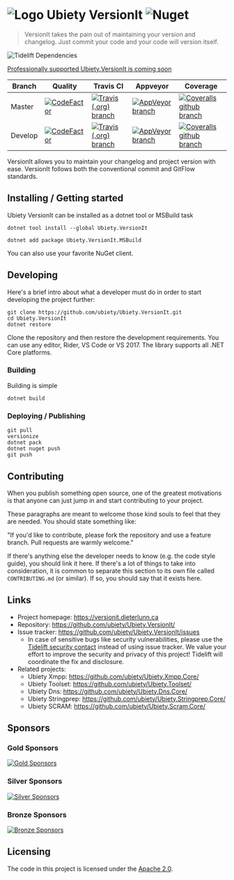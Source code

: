 # ![Logo](https://github.com/ubiety/Ubiety.VersionIt/raw/develop/images/version64.png) Ubiety VersionIt ![Nuget](https://img.shields.io/nuget/v/Ubiety.VersionIt.svg?style=flat-square)

> VersionIt takes the pain out of maintaining your version and changelog. Just commit your code and your code will version itself.

![Tidelift Dependencies](https://tidelift.com/badges/github/ubiety/Ubiety.VersionIt)

[Professionally supported Ubiety.VersionIt is coming soon](https://tidelift.com/subscription/pkg/nuget-ubiety-versionit?utm_source=nuget-ubiety-versionit&utm_medium=referral&utm_campaign=readme)

| Branch  | Quality                                                                                                                                                                                                    | Travis CI                                                                                                                                                     | Appveyor                                                                                                                                                                                     | Coverage                                                                                                                                                                     |
| ------- | ---------------------------------------------------------------------------------------------------------------------------------------------------------------------------------------------------------- | ------------------------------------------------------------------------------------------------------------------------------------------------------------- | -------------------------------------------------------------------------------------------------------------------------------------------------------------------------------------------- | ---------------------------------------------------------------------------------------------------------------------------------------------------------------------------- |
| Master  | [![CodeFactor](https://www.codefactor.io/repository/github/ubiety/ubiety.versionit/badge?style=flat-square)](https://www.codefactor.io/repository/github/ubiety/ubiety.versionit)                          | [![Travis (.org) branch](https://img.shields.io/travis/ubiety/Ubiety.VersionIt/master.svg?style=flat-square)](https://travis-ci.org/ubiety/Ubiety.VersionIt)  | [![AppVeyor branch](https://img.shields.io/appveyor/ci/coder2000/ubiety-versionit/master.svg?style=flat-square)](https://ci.appveyor.com/project/coder2000/ubiety-versionit/branch/master)   | [![Coveralls github branch](https://img.shields.io/coveralls/github/ubiety/Ubiety.VersionIt/master.svg?style=flat-square)](https://coveralls.io/github/ubiety/Ubiety.VersionIt?branch=master)   |
| Develop | [![CodeFactor](https://www.codefactor.io/repository/github/ubiety/ubiety.versionit/badge/develop?style=flat-square)](https://www.codefactor.io/repository/github/ubiety/ubiety.versionit/overview/develop) | [![Travis (.org) branch](https://img.shields.io/travis/ubiety/Ubiety.VersionIt/develop.svg?style=flat-square)](https://travis-ci.org/ubiety/Ubiety.VersionIt) | [![AppVeyor branch](https://img.shields.io/appveyor/ci/coder2000/ubiety-versionit/develop.svg?style=flat-square)](https://ci.appveyor.com/project/coder2000/ubiety-versionit/branch/develop) | [![Coveralls github branch](https://img.shields.io/coveralls/github/ubiety/Ubiety.VersionIt/develop.svg?style=flat-square)](https://coveralls.io/github/ubiety/Ubiety.VersionIt?branch=develop) |

VersionIt allows you to maintain your changelog and project version with ease. VersionIt follows both the conventional commit and GitFlow standards.

## Installing / Getting started

Ubiety VersionIt can be installed as a dotnet tool or MSBuild task

```shell
dotnet tool install --global Ubiety.VersionIt
```

```shell
dotnet add package Ubiety.VersionIt.MSBuild
```

You can also use your favorite NuGet client.

## Developing

Here's a brief intro about what a developer must do in order to start developing
the project further:

```shell
git clone https://github.com/ubiety/Ubiety.VersionIt.git
cd Ubiety.VersionIt
dotnet restore
```

Clone the repository and then restore the development requirements. You can use
any editor, Rider, VS Code or VS 2017. The library supports all .NET Core
platforms.

### Building

Building is simple

```shell
dotnet build
```

### Deploying / Publishing

```shell
git pull
versionize
dotnet pack
dotnet nuget push
git push
```

## Contributing

When you publish something open source, one of the greatest motivations is that
anyone can just jump in and start contributing to your project.

These paragraphs are meant to welcome those kind souls to feel that they are
needed. You should state something like:

"If you'd like to contribute, please fork the repository and use a feature
branch. Pull requests are warmly welcome."

If there's anything else the developer needs to know (e.g. the code style
guide), you should link it here. If there's a lot of things to take into
consideration, it is common to separate this section to its own file called
`CONTRIBUTING.md` (or similar). If so, you should say that it exists here.

## Links

- Project homepage: <https://versionit.dieterlunn.ca>
- Repository: <https://github.com/ubiety/Ubiety.VersionIt/>
- Issue tracker: <https://github.com/ubiety/Ubiety.VersionIt/issues>
  - In case of sensitive bugs like security vulnerabilities, please use the 
    [Tidelift security contact](https://tidelift.com/security) instead of using issue tracker. 
    We value your effort to improve the security and privacy of this project! Tidelift will coordinate the fix and disclosure.
- Related projects:
  - Ubiety Xmpp: <https://github.com/ubiety/Ubiety.Xmpp.Core/>
  - Ubiety Toolset: <https://github.com/ubiety/Ubiety.Toolset/>
  - Ubiety Dns: <https://github.com/ubiety/Ubiety.Dns.Core/>
  - Ubiety Stringprep: <https://github.com/ubiety/Ubiety.Stringprep.Core/>
  - Ubiety SCRAM: <https://github.com/ubiety/Ubiety.Scram.Core/>

## Sponsors

### Gold Sponsors

[![Gold Sponsors](https://opencollective.com/ubiety/tiers/gold-sponsor.svg?avatarHeight=36)](https://opencollective.com/ubiety/)

### Silver Sponsors

[![Silver Sponsors](https://opencollective.com/ubiety/tiers/silver-sponsor.svg?avatarHeight=36)](https://opencollective.com/ubiety/)

### Bronze Sponsors

[![Bronze Sponsors](https://opencollective.com/ubiety/tiers/bronze-sponsor.svg?avatarHeight=36)](https://opencollective.com/ubiety/)

## Licensing

The code in this project is licensed under the [Apache 2.0](https://choosealicense.com/licenses/apache-2.0/).
